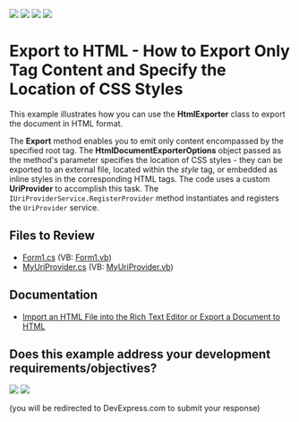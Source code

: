 <!-- default badges list -->
![](https://img.shields.io/endpoint?url=https://codecentral.devexpress.com/api/v1/VersionRange/128609193/13.1.4%2B)
[![](https://img.shields.io/badge/Open_in_DevExpress_Support_Center-FF7200?style=flat-square&logo=DevExpress&logoColor=white)](https://supportcenter.devexpress.com/ticket/details/E1726)
[![](https://img.shields.io/badge/📖_How_to_use_DevExpress_Examples-e9f6fc?style=flat-square)](https://docs.devexpress.com/GeneralInformation/403183)
[![](https://img.shields.io/badge/💬_Leave_Feedback-feecdd?style=flat-square)](#does-this-example-address-your-development-requirementsobjectives)
<!-- default badges end -->

# Export to HTML - How to Export Only <BODY> Tag Content and Specify the Location of CSS Styles

This example illustrates how you can use the <strong>HtmlExporter</strong> class to export the document in HTML format. 

The **Export** method enables you to emit only content encompassed by the specified root tag. The **HtmlDocumentExporterOptions** object passed as the method's parameter specifies the location of CSS styles - they can be exported to an external file, located within the _style_ tag, or embedded as inline styles in the corresponding HTML tags.
The code uses a custom **UriProvider** to accomplish this task. The `IUriProviderService.RegisterProvider` method instantiates and registers the `UriProvider` service.

## Files to Review

* [Form1.cs](./CS/ExportOnlyBodyContent/Form1.cs) (VB: [Form1.vb](./VB/ExportOnlyBodyContent/Form1.vb))
* [MyUriProvider.cs](./CS/ExportOnlyBodyContent/MyUriProvider.cs) (VB: [MyUriProvider.vb](./VB/ExportOnlyBodyContent/MyUriProvider.vb))

## Documentation

* [Import an HTML File into the Rich Text Editor or Export a Document to HTML](https://docs.devexpress.com/WindowsForms/402852/controls-and-libraries/rich-text-editor/html-import-and-export)
<!-- feedback -->
## Does this example address your development requirements/objectives?

[<img src="https://www.devexpress.com/support/examples/i/yes-button.svg"/>](https://www.devexpress.com/support/examples/survey.xml?utm_source=github&utm_campaign=winforms-richedit-export-export-only-body-tag-content-and-specify-location-of-css-styles&~~~was_helpful=yes) [<img src="https://www.devexpress.com/support/examples/i/no-button.svg"/>](https://www.devexpress.com/support/examples/survey.xml?utm_source=github&utm_campaign=winforms-richedit-export-export-only-body-tag-content-and-specify-location-of-css-styles&~~~was_helpful=no)

(you will be redirected to DevExpress.com to submit your response)
<!-- feedback end -->
